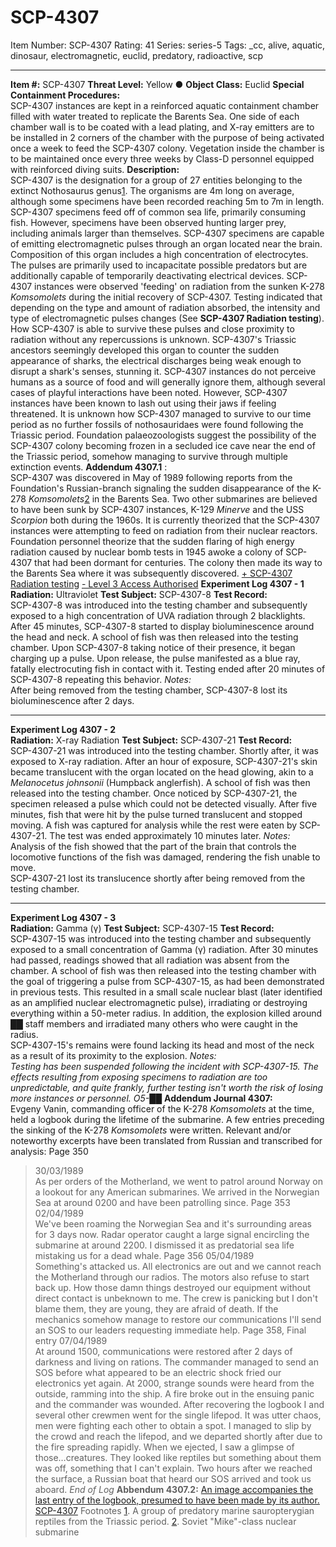 # SCP-4307
Item Number: SCP-4307
Rating: 41
Series: series-5
Tags: _cc, alive, aquatic, dinosaur, electromagnetic, euclid, predatory, radioactive, scp

---

**Item #:** SCP-4307
**Threat Level:** Yellow ●
**Object Class:** Euclid
**Special Containment Procedures:**  
SCP-4307 instances are kept in a reinforced aquatic containment chamber filled with water treated to replicate the Barents Sea. One side of each chamber wall is to be coated with a lead plating, and X-ray emitters are to be installed in 2 corners of the chamber with the purpose of being activated once a week to feed the SCP-4307 colony. Vegetation inside the chamber is to be maintained once every three weeks by Class-D personnel equipped with reinforced diving suits.
**Description:**  
SCP-4307 is the designation for a group of 27 entities belonging to the extinct Nothosaurus genus[1](javascript:;). The organisms are 4m long on average, although some specimens have been recorded reaching 5m to 7m in length. SCP-4307 specimens feed off of common sea life, primarily consuming fish. However, specimens have been observed hunting larger prey, including animals larger than themselves.
SCP-4307 specimens are capable of emitting electromagnetic pulses through an organ located near the brain. Composition of this organ includes a high concentration of electrocytes. The pulses are primarily used to incapacitate possible predators but are additionally capable of temporarily deactivating electrical devices. SCP-4307 instances were observed 'feeding' on radiation from the sunken K-278 _Komsomolets_ during the initial recovery of SCP-4307. Testing indicated that depending on the type and amount of radiation absorbed, the intensity and type of electromagnetic pulses changes (See **SCP-4307 Radiation testing**). How SCP-4307 is able to survive these pulses and close proximity to radiation without any repercussions is unknown. SCP-4307's Triassic ancestors seemingly developed this organ to counter the sudden appearance of sharks, the electrical discharges being weak enough to disrupt a shark's senses, stunning it.
SCP-4307 instances do not perceive humans as a source of food and will generally ignore them, although several cases of playful interactions have been noted. However, SCP-4307 instances have been known to lash out using their jaws if feeling threatened.
It is unknown how SCP-4307 managed to survive to our time period as no further fossils of nothosauridaes were found following the Triassic period. Foundation palaeozoologists suggest the possibility of the SCP-4307 colony becoming frozen in a secluded ice cave near the end of the Triassic period, somehow managing to survive through multiple extinction events.
**Addendum 4307.1** :  
SCP-4307 was discovered in May of 1989 following reports from the Foundation's Russian-branch signaling the sudden disappearance of the K-278 _Komsomolets_[2](javascript:;) in the Barents Sea. Two other submarines are believed to have been sunk by SCP-4307 instances, K-129 _Minerve_ and the USS _Scorpion_ both during the 1960s. It is currently theorized that the SCP-4307 instances were attempting to feed on radiation from their nuclear reactors. Foundation personnel theorize that the sudden flaring of high energy radiation caused by nuclear bomb tests in 1945 awoke a colony of SCP-4307 that had been dormant for centuries. The colony then made its way to the Barents Sea where it was subsequently discovered.
[\+ SCP-4307 Radiation testing](javascript:;)
[\- Level 3 Access Authorised](javascript:;)
**Experiment Log 4307 - 1**  
**Radiation:** Ultraviolet
**Test Subject:** SCP-4307-8
**Test Record:**  
SCP-4307-8 was introduced into the testing chamber and subsequently exposed to a high concentration of UVA radiation through 2 blacklights. After 45 minutes, SCP-4307-8 started to display bioluminescence around the head and neck. A school of fish was then released into the testing chamber. Upon SCP-4307-8 taking notice of their presence, it began charging up a pulse. Upon release, the pulse manifested as a blue ray, fatally electrocuting fish in contact with it. Testing ended after 20 minutes of SCP-4307-8 repeating this behavior.
_Notes:_  
After being removed from the testing chamber, SCP-4307-8 lost its bioluminescence after 2 days.
* * *
**Experiment Log 4307 - 2**  
**Radiation:** X-ray Radiation
**Test Subject:** SCP-4307-21
**Test Record:**  
SCP-4307-21 was introduced into the testing chamber. Shortly after, it was exposed to X-ray radiation. After an hour of exposure, SCP-4307-21's skin became translucent with the organ located on the head glowing, akin to a _Melanocetus johnsonii_ (Humpback anglerfish). A school of fish was then released into the testing chamber. Once noticed by SCP-4307-21, the specimen released a pulse which could not be detected visually. After five minutes, fish that were hit by the pulse turned translucent and stopped moving. A fish was captured for analysis while the rest were eaten by SCP-4307-21. The test was ended approximately 10 minutes later.
_Notes:_  
Analysis of the fish showed that the part of the brain that controls the locomotive functions of the fish was damaged, rendering the fish unable to move.  
SCP-4307-21 lost its translucence shortly after being removed from the testing chamber.
* * *
**Experiment Log 4307 - 3**  
**Radiation:** Gamma (γ)
**Test Subject:** SCP-4307-15
**Test Record:**  
SCP-4307-15 was introduced into the testing chamber and subsequently exposed to a small concentration of Gamma (γ) radiation. After 30 minutes had passed, readings showed that all radiation was absent from the chamber. A school of fish was then released into the testing chamber with the goal of triggering a pulse from SCP-4307-15, as had been demonstrated in previous tests. This resulted in a small scale nuclear blast (later identified as an amplified nuclear electromagnetic pulse), irradiating or destroying everything within a 50-meter radius. In addition, the explosion killed around ██ staff members and irradiated many others who were caught in the radius.  
SCP-4307-15's remains were found lacking its head and most of the neck as a result of its proximity to the explosion.
_Notes:_  
_Testing has been suspended following the incident with SCP-4307-15. The effects resulting from exposing specimens to radiation are too unpredictable, and quite frankly, further testing isn't worth the risk of losing more instances or personnel. O5-██_
**Addendum Journal 4307:**  
Evgeny Vanin, commanding officer of the K-278 _Komsomolets_ at the time, held a logbook during the lifetime of the submarine. A few entries preceding the sinking of the K-278 _Komsomolets_ were written. Relevant and/or noteworthy excerpts have been translated from Russian and transcribed for analysis:
Page 350
> 30/03/1989  
>  As per orders of the Motherland, we went to patrol around Norway on a lookout for any American submarines. We arrived in the Norwegian Sea at around 0200 and have been patrolling since.
Page 353
> 02/04/1989  
>  We've been roaming the Norwegian Sea and it's surrounding areas for 3 days now. Radar operator caught a large signal encircling the submarine at around 2200. I dismissed it as predatorial sea life mistaking us for a dead whale.
Page 356
> 05/04/1989  
>  Something's attacked us. All electronics are out and we cannot reach the Motherland through our radios. The motors also refuse to start back up. How those damn things destroyed our equipment without direct contact is unbeknown to me. The crew is panicking but I don't blame them, they are young, they are afraid of death. If the mechanics somehow manage to restore our communications I'll send an SOS to our leaders requesting immediate help.
Page 358, Final entry
> 07/04/1989  
>  At around 1500, communications were restored after 2 days of darkness and living on rations. The commander managed to send an SOS before what appeared to be an electric shock fried our electronics yet again. At 2000, strange sounds were heard from the outside, ramming into the ship. A fire broke out in the ensuing panic and the commander was wounded. After recovering the logbook I and several other crewmen went for the single lifepod. It was utter chaos, men were fighting each other to obtain a spot. I managed to slip by the crowd and reach the lifepod, and we departed shortly after due to the fire spreading rapidly. When we ejected, I saw a glimpse of those…creatures. They looked like reptiles but something about them was off, something that I can't explain. Two hours after we reached the surface, a Russian boat that heard our SOS arrived and took us aboard. _End of Log_
**Abbendum 4307.2:**
[An image accompanies the last entry of the logbook, presumed to have been made by its author.](javascript:;)
[SCP-4307](javascript:;)
Footnotes
[1](javascript:;). A group of predatory marine sauropterygian reptiles from the Triassic period.
[2](javascript:;). Soviet "Mike"-class nuclear submarine
